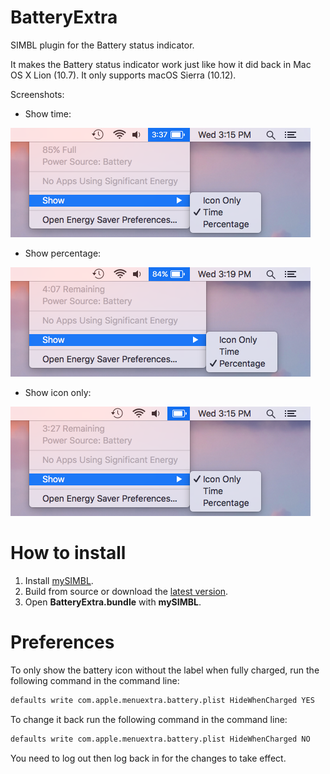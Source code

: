 # BatteryExtra
SIMBL plugin for the Battery status indicator.

It makes the Battery status indicator work just like how it did back in Mac OS X Lion (10.7).
It only supports macOS Sierra (10.12).

Screenshots:

  - Show time:

![Show time](https://raw.githubusercontent.com/kuglee/BatteryExtra/master/Screenshots/show_time.png)

  - Show percentage:

![Show percentage](https://raw.githubusercontent.com/kuglee/BatteryExtra/master/Screenshots/show_percentage.png)

  - Show icon only:

![Show icon only](https://raw.githubusercontent.com/kuglee/BatteryExtra/master/Screenshots/show_icon_only.png)

# How to install
  1. Install [mySIMBL](https://github.com/w0lfschild/mySIMBL).
  2. Build from source or download the [latest version](https://github.com/kuglee/BatteryExtra/releases/latest).
  3. Open **BatteryExtra.bundle** with **mySIMBL**.

# Preferences

To only show the battery icon without the label when fully charged, run the following command in the command line:

```bash
defaults write com.apple.menuextra.battery.plist HideWhenCharged YES
```

To change it back run the following command in the command line:

```bash
defaults write com.apple.menuextra.battery.plist HideWhenCharged NO
```

You need to log out then log back in for the changes to take effect.
